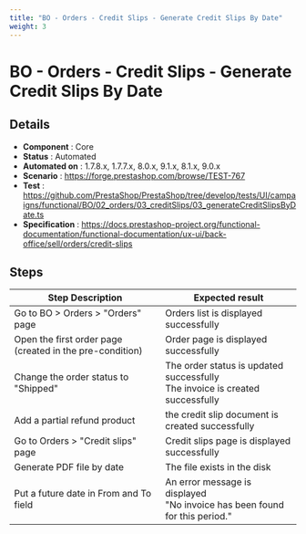 ```yaml
---
title: "BO - Orders - Credit Slips - Generate Credit Slips By Date"
weight: 3
---
```


# BO - Orders - Credit Slips - Generate Credit Slips By Date
## Details
* **Component** : Core
* **Status** : Automated
* **Automated on** : 1.7.8.x, 1.7.7.x, 8.0.x, 9.1.x, 8.1.x, 9.0.x
* **Scenario** : https://forge.prestashop.com/browse/TEST-767
* **Test** : https://github.com/PrestaShop/PrestaShop/tree/develop/tests/UI/campaigns/functional/BO/02_orders/03_creditSlips/03_generateCreditSlipsByDate.ts
* **Specification** : https://docs.prestashop-project.org/functional-documentation/functional-documentation/ux-ui/back-office/sell/orders/credit-slips

## Steps
| Step Description | Expected result |
| ----- | ----- |
| Go to BO > Orders > "Orders" page | Orders list is displayed successfully |
| Open the first order page (created in the pre-condition) | Order page is displayed successfully |
| Change the order status to "Shipped" | The order status is updated successfully<br>The invoice is created successfully |
| Add a partial refund product | the credit slip document is created successfully |
| Go to Orders > "Credit slips" page | Credit slips page is displayed successfully |
| Generate PDF file by date | The file exists in the disk |
| Put a future date in From and To field | An error message is displayed<br>"No invoice has been found for this period." |
